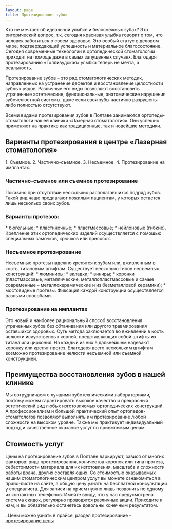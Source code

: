 ```yaml
---
layout: page
title: Протезирование зубов
---
```

Кто не мечтает об идеальной улыбке и белоснежных зубах? Это риторический вопрос, т.к. сегодня красивая улыбка говорит о том, что человек заботиться о своем здоровье. Это особый статус в деловом мире, подтверждающий успешность и материальное благосостояние. Сегодня современные технологии в ортопедической стоматологии приходят на помощь даже в самых запущенных случаях. Благодаря протезированию «Голливудская» улыбка теперь не мечта, а реальность.

Протезирование зубов – это ряд стоматологических методик, направленных на устранение дефектов и восстановление целостности зубных рядов. Различные его виды позволяют восстановить утраченные эстетические, функциональные, анатомические нарушения зубочелюстной системы, даже если свои зубы частично разрушены либо полностью отсутствуют.

Всеми видами протезирования зубов в Полтаве занимаются ортопеды-стоматологи нашей клиники «Лазерная стоматология». Они успешно применяют на практике как традиционные, так и новейшие методики. 
<h2>Варианты протезирования в центре «Лазерная стоматология»</h2>
1.	Съемное. 
2.	Частично-съемное. 
3.	Несъемное. 
4.	Протезирование на имплантах. 
<h3>Частично-съемное или съемное протезирование</h3> 
Показано при отсутствии нескольких располагавшихся подряд зубов. Такой вид чаще предлагают пожилым пациентам, у которых остается лишь несколько своих зубов. 
<h3>Варианты протезов:</h3> 
*	бюгельные; 
*	пластиночные; 
*	пластмассовые; 
*	нейлоновые (гибкие). 
Крепление этих ортопедических изделий осуществляется с помощью специальных замочков, крючков или присосок. 
<h3>Несъемное протезирование</h3> 
Несъемные протезы надежно крепятся к зубам или, вживленным в кость, титановым штифтам. Существует несколько типов несъемных конструкций: 
* люминиры; 
*	вкладки; 
*	виниры; 
*	коронки (пластмассовые, металлические, металлопластмассовые и самые современные – металлокерамические и из безметалловой керамики); 
*	мостовидные протезы. 
Фиксация каждой конструкции осуществляется разными способами. 
<h3>Протезирование на имплантах</h3>
Это новый и наиболее рациональный способ восстановления утраченных зубов без обтачивания или другого травмирования оставшихся здоровых. Суть метода заключается во вживлении в кость челюсти искусственных корней, представляющих собой штифты из титана или циркония. На каждый из них в дальнейшем надевают коронку или крепят протез. Благодаря всего нескольким штифтам возможно протезирование челюсти несъемной или съемной конструкцией. 
<h2>Преимущества восстановления зубов в нашей клинике</h2>
Мы сотрудничаем с лучшими зуботехническими лабораториями, поэтому можем гарантировать высокое качество и прекрасный эстетический вид любых изготовляемых ортопедических конструкций. А профессионализм и большой практический опыт ортопедов-стоматологов позволяют выполнять им протезирование любой сложности на высоком уровне. Также мы практикует индивидуальный подход и качественное оказание услуг по приемлемым ценам. 
<h2>Стоимость услуг</h2>
Цены на протезирование зубов в Полтаве варьируют, завися от многих факторов: вида протезирования, количества коронок или типа протеза, себестоимости материала для их изготовления, масштаба и сложности работы врача, других составляющих. 
Со стоимостью оказываемых нашим стоматологическим центром услуг вы можете ознакомиться в прайс-листе на сайте, а общую цену узнать на бесплатной консультации у специалиста. Для записи на прием нужно лишь позвонить по одному из контактных телефонов. Имейте ввиду, что у нас предусмотрена система скидок, регулярно проводятся различные акции. 
Приходите к нам, и вы обязательно останетесь довольны конечным результатом.

. 
Цены можно узнать в прайсе, раздел протезирование - 
[протезирование цены](/price.html)
